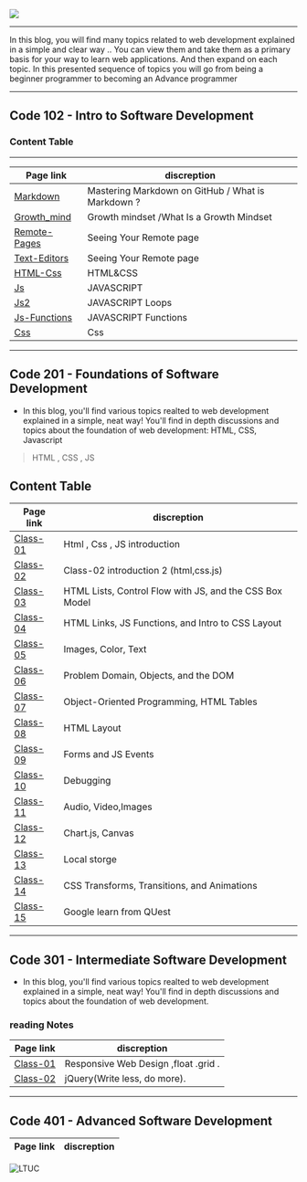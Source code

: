 ![](https://th.bing.com/th/id/OIP.yxIH9ahP2uYjhoDgF8lYNQHaEK?pid=ImgDet&rs=1)

______
In this blog, you will find many topics related to web development explained in a simple and clear way .. You can view them and take them as a primary basis for your way to learn web applications. And then expand on each topic.
In this presented sequence of topics you will go from being a beginner programmer to becoming an Advance programmer
__________________

## Code 102 - Intro to Software Development

### Content Table
___

Page link         | discreption 
------------ | -------------
[Markdown ](https://aseelwadi.github.io/reading-notes/)      |  Mastering Markdown on GitHub  / What is Markdown ?
[Growth_mind ](https://aseelwadi.github.io/reading-notes/Growth-mind)      |   Growth mindset  /What Is a Growth Mindset 
[Remote-Pages](https://aseelwadi.github.io/reading-notes/Remote-Page)     |   Seeing Your Remote page 
[Text-Editors](https://aseelwadi.github.io/reading-notes/editors)    |   Seeing Your Remote page
[HTML-Css](https://aseelwadi.github.io/reading-notes/Html-Css)      |   HTML&CSS 
[Js](https://aseelwadi.github.io/reading-notes/Javascript)      |   JAVASCRIPT
[Js2](https://aseelwadi.github.io/reading-notes/Js2)      |   JAVASCRIPT Loops
[Js-Functions](https://aseelwadi.github.io/reading-notes/Js-Functions)      |JAVASCRIPT Functions
[Css](https://aseelwadi.github.io/reading-notes/css-Colors)      | Css



________________________
## Code 201 - Foundations of Software Development
* In this blog, you'll find various topics realted to web development explained in a simple, neat way! You'll find in depth discussions and topics about the foundation of web development: HTML, CSS, Javascript


> HTML , CSS , JS 

## Content Table


Page link         | discreption 
------------ | -------------
[Class-01](https://aseelwadi.github.io/reading-notes/class-01)      | Html , Css , JS introduction
[Class-02](https://aseelwadi.github.io/reading-notes/class02)      | Class-02 introduction 2 (html,css.js)
[Class-03](https://aseelwadi.github.io/reading-notes/class-03)      | HTML Lists, Control Flow with JS, and the CSS Box Model
[Class-04](https://aseelwadi.github.io/reading-notes/class-04)      | HTML Links, JS Functions, and Intro to CSS Layout
[Class-05](https://aseelwadi.github.io/reading-notes/class-05)      | Images, Color, Text
[Class-06](https://aseelwadi.github.io/reading-notes/class-06)      | Problem Domain, Objects, and the DOM
[Class-07](https://aseelwadi.github.io/reading-notes/class-07)      | Object-Oriented Programming, HTML Tables
[Class-08](https://aseelwadi.github.io/reading-notes/class-08)      | HTML Layout
[Class-09](https://aseelwadi.github.io/reading-notes/class-09)      | Forms and JS Events
[Class-10](https://aseelwadi.github.io/reading-notes/class-10)      | Debugging
[Class-11](https://aseelwadi.github.io/reading-notes/class-11)      | Audio, Video,Images
[Class-12](https://aseelwadi.github.io/reading-notes/class-12)      | Chart.js, Canvas
[Class-13](https://aseelwadi.github.io/reading-notes/class-13)      | Local storge
[Class-14](https://aseelwadi.github.io/reading-notes/class-14)      |CSS Transforms, Transitions, and Animations
[Class-15](https://aseelwadi.github.io/reading-notes/class-15)      | Google learn from QUest


_______
## Code 301 - Intermediate Software Development
* In this blog, you'll find various topics realted to web development explained in a simple, neat way! You'll find in depth discussions and topics about the foundation of web development.

### reading Notes
Page link         | discreption 
------------ | -------------
[Class-01](https://aseelwadi.github.io/reading-notes/code301-1) | Responsive Web Design ,float .grid .
[Class-02](https://aseelwadi.github.io/reading-notes/code301-2) | jQuery(Write less, do more).

__________
## Code 401 - Advanced Software Development
Page link         | discreption 
------------ | -------------

![LTUC](https://tse3.mm.bing.net/th?id=OIP.NnKjqMfUo-fisKWU9URw4QHaE5&pid=Api&P=0&w=271&h=180)




